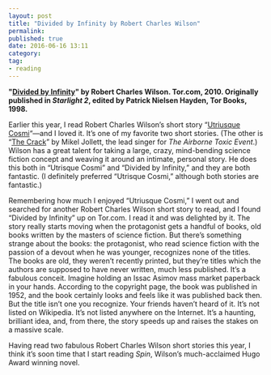 ```yaml
---
layout: post
title: "Divided by Infinity by Robert Charles Wilson"
permalink: 
published: true
date: 2016-06-16 13:11
category: 
tag: 
- reading
---
```


**"[Divided by Infinity](http://www.tor.com/2010/08/05/divided-by-infinity/)" by Robert Charles Wilson. Tor.com, 2010. Originally published in *Starlight 2*, edited by Patrick Nielsen Hayden, Tor Books, 1998.**

Earlier this year, I read Robert Charles Wilson’s short story “[Utriusque Cosmi](http://clarkesworldmagazine.com/wilson_01_14_reprint/)“—and I loved it. It’s one of my favorite two short stories. (The other is “[The Crack](http://theairbornetoxicevent.com/crack.pdf)” by Mikel Jollett, the lead singer for *The Airborne Toxic Event*.) Wilson has a great talent for taking a large, crazy, mind-bending science fiction concept and weaving it around an intimate, personal story. He does this both in “Utrisque Cosmi” and “Divided by Infinity,” and they are both fantastic. (I definitely preferred “Utrisque Cosmi,” although both stories are fantastic.)

Remembering how much I enjoyed “Utriusque Cosmi,” I went out and searched for another Robert Charles Wilson short story to read, and I found “Divided by Infinity” up on Tor.com. I read it and was delighted by it. The story really starts moving when the protagonist gets a handful of books, old books written by the masters of science fiction. But there’s something strange about the books: the protagonist, who read science fiction with the passion of a devout when he was younger, recognizes none of the titles. The books are old, they weren’t recently printed, but they’re titles which the authors are supposed to have never written, much less published. It’s a fabulous conceit. Imagine holding an Issac Asimov mass market paperback in your hands. According to the copyright page, the book was published in 1952, and the book certainly looks and feels like it was published back then. But the title isn’t one you recognize. Your friends haven’t heard of it. It’s not listed on Wikipedia. It’s not listed anywhere on the Internet. It’s a haunting, brilliant idea, and, from there, the story speeds up and raises the stakes on a massive scale.

Having read two fabulous Robert Charles Wilson short stories this year, I think it’s soon time that I start reading *Spin*, Wilson’s much-acclaimed Hugo Award winning novel.
